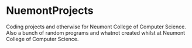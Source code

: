 # NuemontProjects
Coding projects and otherwise for Neumont College of Computer Science.
Also a bunch of random programs and whatnot created whilst at Neumont College of Computer Science.
